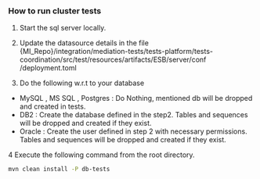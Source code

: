 ### How to run cluster tests ###

1. Start the sql server locally.

2. Update the datasource details in the file
{MI_Repo}/integration/mediation-tests/tests-platform/tests-coordination/src/test/resources/artifacts/ESB/server/conf
/deployment.toml 

3. Do the following w.r.t to your database

- MySQL , MS SQL , Postgres    : Do Nothing, mentioned db will be dropped and created in tests.
- DB2                          : Create the database defined in the step2. Tables and sequences will be dropped and 
                                                                           created if they exist.
- Oracle                       : Create the user defined in step 2 with necessary permissions. Tables and sequences will be dropped and 
                                                                                               created if they exist.
 
4 Execute the following command from the root directory.
```bash
mvn clean install -P db-tests
```